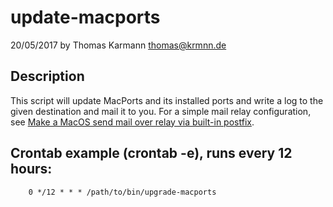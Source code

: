 # update-macports
20/05/2017 by Thomas Karmann <thomas@krmnn.de>

## Description
This script will update MacPorts and its installed ports and write a log to the given destination and mail it to you.
For a simple mail relay configuration, see [Make a MacOS send mail over relay via built-in postfix](https://gist.github.com/krmnn/d96ff20c1f43eb517ce6db222368cd17).


## Crontab example (crontab -e), runs every 12 hours:
```
    0 */12 * * * /path/to/bin/upgrade-macports
```

